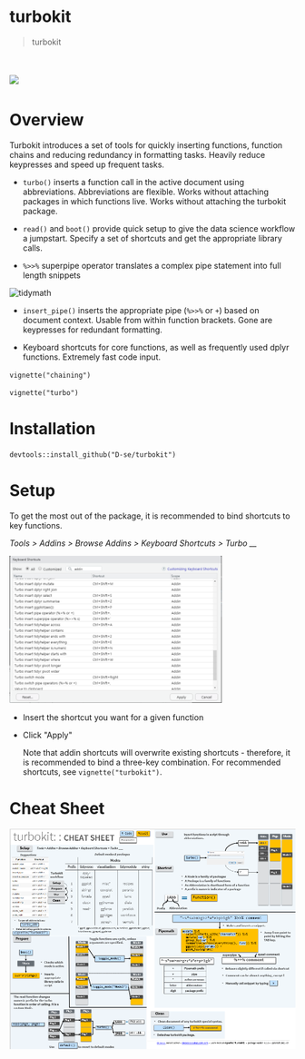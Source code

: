 # turbokit

> turbokit

# ![](http://cranlogs-dev.r-pkg.org/badges/%3Cpackagename%3E)

# Overview

Turbokit introduces a set of tools for quickly inserting functions, function chains and reducing redundancy in formatting tasks. Heavily reduce keypresses and speed up frequent tasks.

-   `turbo()` inserts a function call in the active document using abbreviations. Abbreviations are flexible. Works without attaching packages in which functions live. Works without attaching the turbokit package.

-   `read()` and `boot()` provide quick setup to give the data science workflow a jumpstart. Specify a set of shortcuts and get the appropriate library calls.

<!-- -->

-   `%>>%` superpipe operator translates a complex pipe statement into full length snippets

![tidymath](https://user-images.githubusercontent.com/59521296/115900266-55682080-a492-11eb-9900-132af0de617d.gif)

-   `insert_pipe()` inserts the appropriate pipe (`%>>%` or `+`) based on document context. Usable from within function brackets. Gone are keypresses for redundant formatting.

-   Keyboard shortcuts for core functions, as well as frequently used dplyr functions. Extremely fast code input.

`vignette("chaining")`

`vignette("turbo")`

# Installation

`devtools::install_github("D-se/turbokit")`

# Setup

To get the most out of the package, it is recommended to bind shortcuts to key functions.

*Tools \> Addins \> Browse Addins \> Keyboard Shortcuts \> Turbo \_\_*

<img src="images/shortcuts.png" width="374"/>

-   Insert the shortcut you want for a given function

-   Click "Apply"

    Note that addin shortcuts will overwrite existing shortcuts - therefore, it is recommended to bind a three-key combination. For recommended shortcuts, see `vignette("turbokit")`.

# Cheat Sheet

[![](images/cheatsheetthumb.png)](https://github.com/D-Se/turbokit/blob/main/turbokit.pdf)
